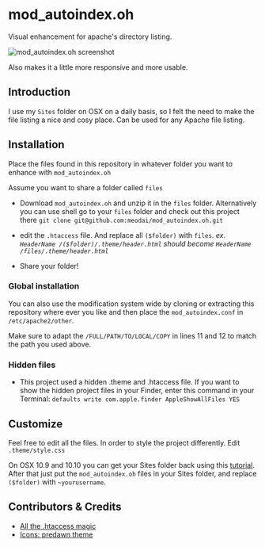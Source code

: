 # mod_autoindex.oh
Visual enhancement for apache's directory listing.

![mod_autoindex.oh screenshot](http://s17.postimg.org/ksod9t0cf/Screen_Shot_2014_10_21_at_19_34_34.png)

Also makes it a little more responsive and more usable.

## Introduction
I use my `Sites` folder on OSX on a daily basis, so I felt the need to make the file listing a nice and cosy place. Can be used for any Apache file listing.

## Installation
Place the files found in this repository in whatever folder you want to enhance with `mod_autoindex.oh`

Assume you want to share a folder called `files`
- Download `mod_autoindex.oh` and unzip it in the `files` folder. Alternatively you can use shell go to your `files` folder and check out this project there `git clone git@github.com:meodai/mod_autoindex.oh.git`

- edit the `.htaccess` file. And replace all `($folder)` with `files`.
  *ex. `HeaderName /($folder)/.theme/header.html` should become `HeaderName /files/.theme/header.html`*

- Share your folder!

### Global installation
You can also use the modification system wide by cloning or extracting this repository where ever you like and then place the `mod_autoindex.conf` in `/etc/apache2/other`.

Make sure to adapt the `/FULL/PATH/TO/LOCAL/COPY` in lines 11 and 12 to match the path you used above.

### Hidden files
- This project used a hidden .theme and .htaccess file. If you want to show the hidden project files in your Finder, enter this command in your Terminal: `defaults write com.apple.finder AppleShowAllFiles YES`

## Customize
Feel free to edit all the files. In order to style the project differently. Edit `.theme/style.css`

On OSX 10.9 and 10.10 you can get your Sites folder back using this [tutorial](http://coolestguidesontheplanet.com/get-apache-mysql-php-phpmyadmin-working-osx-10-10-yosemite/). After that just put the `mod_autoindex.oh` files in your Sites folder, and replace `($folder)` with `~yourusername`.


## Contributors & Credits
- [All the .htaccess magic](http://perishablepress.com/better-default-directory-views-with-htaccess/)
- [Icons: predawn theme](https://github.com/jamiewilson/predawn/tree/master/icons)
